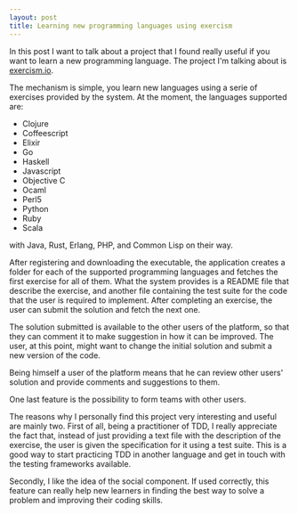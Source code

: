 ```yaml
---
layout: post
title: Learning new programming languages using exercism 
---
```


In this post I want to talk about a project that I found really useful if you want to learn a new programming language. The project I'm talking about is [exercism.io](http://www.exercism.io).

The mechanism is simple, you learn new languages using a serie of exercises provided by the system. At the moment, the languages supported are:

 - Clojure
 - Coffeescript
 - Elixir
 - Go
 - Haskell
 - Javascript
 - Objective C
 - Ocaml
 - Perl5
 - Python
 - Ruby
 - Scala

with Java, Rust, Erlang, PHP, and Common Lisp on their way.

After registering and downloading the executable, the application creates a folder for each of the supported programming languages and fetches the first exercise for all of them.
What the system provides is a README file that describe the exercise, and another file containing the test suite for the code that the user is required to implement. After completing an exercise, the user can submit the solution and fetch the next one.

The solution submitted is available to the other users of the platform, so that they can comment it to make suggestion in how it can be improved. The user, at this point, might want to change the initial solution and submit a new version of the code.

Being himself a user of the platform means that he can review other users' solution and provide comments and suggestions to them.

One last feature is the possibility to form teams with other users.

The reasons why I personally find this project very interesting and useful are mainly two.
First of all, being a practitioner of TDD, I really appreciate the fact that, instead of just providing a text file with the description of the exercise, the user is given the specification for it using a test suite. This is a good way to start practicing TDD in another language and get in touch with the testing frameworks available.

Secondly, I like the idea of the social component. If used correctly, this feature can really help new learners in finding the best way to solve a problem and improving their coding skills.
